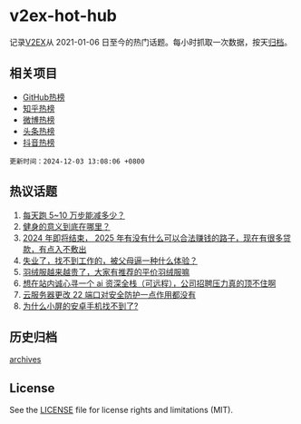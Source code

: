# v2ex-hot-hub

 记录[V2EX](https://www.v2ex.com/)从 2021-01-06 日至今的热门话题。每小时抓取一次数据，按天[归档](archives)。
 
 ## 相关项目

- [GitHub热榜](https://github.com/it985/github-hot-hub)
- [知乎热榜](https://github.com/it985/zhihu-hot-hub)
- [微博热榜](https://github.com/it985/weibo-hot-hub)
- [头条热榜](https://github.com/it985/toutiao-hot-hub)
- [抖音热榜](https://github.com/it985/douyin-hot-hub)


 `更新时间：2024-12-03 13:08:06 +0800`

## 热议话题

1. [每天跑 5~10 万步能减多少？](https://www.v2ex.com/t/1094331)
1. [健身的意义到底在哪里？](https://www.v2ex.com/t/1094548)
1. [2024 年即将结束， 2025 年有没有什么可以合法赚钱的路子，现在有很多贷款，有点入不敷出](https://www.v2ex.com/t/1094449)
1. [失业了，找不到工作的，被父母逼一种什么体验？](https://www.v2ex.com/t/1094433)
1. [羽绒服越来越贵了，大家有推荐的平价羽绒服嘛](https://www.v2ex.com/t/1094350)
1. [想在站内诚心寻一个 ai 资深全栈（可远程），公司招聘压力真的顶不住啊](https://www.v2ex.com/t/1094528)
1. [云服务器更改 22 端口对安全防护一点作用都没有](https://www.v2ex.com/t/1094429)
1. [为什么小屏的安卓手机找不到了?](https://www.v2ex.com/t/1094591)

## 历史归档

[archives](archives)

## License

See the [LICENSE](LICENSE) file for license rights and limitations (MIT).

